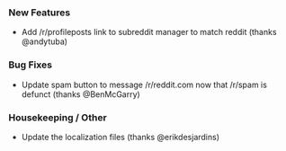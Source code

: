 
### New Features

- Add /r/profileposts link to subreddit manager to match reddit (thanks @andytuba)

### Bug Fixes

- Update spam button to message /r/reddit.com now that /r/spam is defunct (thanks @BenMcGarry)

### Housekeeping / Other

- Update the localization files (thanks @erikdesjardins)
